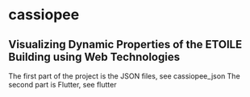 # cassiopee
## Visualizing Dynamic Properties of the ETOILE Building using Web Technologies

The first part of the project is the JSON files, see cassiopee_json
The second part is Flutter, see flutter
